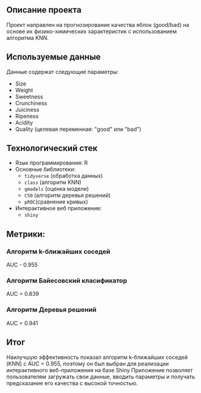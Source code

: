 ## Описание проекта
Проект направлен на прогнозирование качества яблок (good/bad) на основе их физико-химических характеристик с использованием алгоритма KNN.

## Используемые данные
Данные содержат следующие параметры:
- Size
- Weight
- Sweetness
- Crunchiness
- Juiciness
- Ripeness
- Acidity
- Quality (целевая переменная: "good" или "bad")

## Технологический стек
- Язык программирования: R
- Основные библиотеки:
  - `tidyverse` (обработка данных)
  - `class` (алгоритм KNN)
  - `gmodels` (оценка модели)
  - `C50` (алгоритм деревья решений)
  - `pROC`(сравнение кривых)
- Интерактивное веб приложение:
  - `shiny`

## Метрики:

### Алгоритм k-ближайших соседей
AUC - 0.955

### Алгоритм Байесовский класификатор
AUC = 0.839

### Алгоритм Деревья решений
AUC = 0.941

## Итог
Наилучшую эффективность показал алгоритм k-ближайших соседей (KNN) с AUC = 0.955, поэтому он был выбран для реализации интерактивного веб-приложения на базе Shiny
Приложение позволяет пользователям загружать свои данные, вводить параметры и получать предсказание его качества с высокой точностью.


